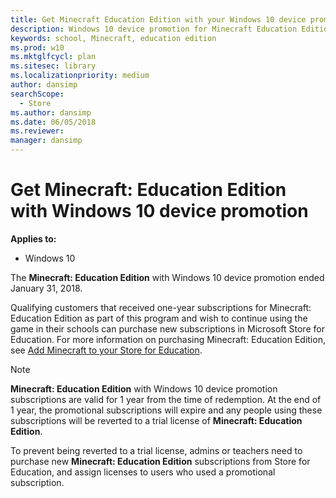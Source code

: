```yaml
---
title: Get Minecraft Education Edition with your Windows 10 device promotion
description: Windows 10 device promotion for Minecraft Education Edition licenses
keywords: school, Minecraft, education edition
ms.prod: w10
ms.mktglfcycl: plan
ms.sitesec: library
ms.localizationpriority: medium
author: dansimp
searchScope: 
  - Store
ms.author: dansimp
ms.date: 06/05/2018
ms.reviewer: 
manager: dansimp
---
```


# Get Minecraft: Education Edition with Windows 10 device promotion

**Applies to:**

-   Windows 10  

The **Minecraft: Education Edition** with Windows 10 device promotion ended January 31, 2018.

Qualifying customers that received one-year subscriptions for Minecraft: Education Edition as part of this program and wish to continue using the game in their schools can purchase new subscriptions in Microsoft Store for Education. 
For more information on purchasing Minecraft: Education Edition, see [Add Minecraft to your Store for Education](./school-get-minecraft.md?toc=%2fmicrosoft-store%2feducation%2ftoc.json). 

>[!Note]
>**Minecraft: Education Edition** with Windows 10 device promotion subscriptions are valid for 1 year from the time 
of redemption. At the end of 1 year, the promotional subscriptions will expire and any people using these subscriptions will be reverted to a trial license of **Minecraft: Education Edition**. 

To prevent being reverted to a trial license, admins or teachers need to purchase new **Minecraft: Education Edition** subscriptions from Store for Education, and assign licenses to users who used a promotional subscription. 


<!---
For qualifying customers, receive a one-year, single-user subscription for Minecraft: Education Edition for each Windows 10 device you purchase for your K-12 school. You’ll need your invoice or receipt, so be sure to keep track of that. For more information including terms of use, see [Minecraft: Education Edition promotion](https://info.microsoft.com/Minecraft-Education-Edition-Signup.html). 

## Requirements
- Qualified Educational Users in K-12 education institutions
- Windows 10 devices purchased from May 2, 2017 - January 31, 2018
- Redeem Minecraft: Education Edition licenses from July 1, 2017 - March 17, 2018
- Microsoft Store for Education admin must submit request for Minecraft: Education Edition licenses
- Proof of device purchase is required (invoice required) 

Full details available at [Minecraft: Education Edition promotion](https://info.microsoft.com/Minecraft-Education-Edition-Signup.html). 

## Redeem Minecraft: Education Edition licenses
Redeeming your licenses takes just a few steps:
- Visit the device promotion page
- Submit a device purchase statement
- Provide proof of your device purchase

After that, we’ll add the appropriate number of Minecraft: Education Edition licenses to your product inventory in **Microsoft Store for Education** as **Minecraft: Education Edition [subscription]**.

**To redeem Minecraft: Education Edition licenses**
1. Visit [Minecraft: Education Edition and Windows 10 device promotion](https://educationstore.microsoft.com/store/mee-device-promo?setflight=wsfb_devicepromo) in **Microsoft Store for Education**. 

     ![Minecraft: Education Edition page in Microsoft Store for Education.](images/get-mcee-promo.png)
     
2. Sign in to **Microsoft Store for Education** using a school account. If you don’t have one, we’ll help you set one up. <br>
-or-

    If you're already signed in to Microsoft Store for Education, the device special offer is available on **Benefits**. </br> 
    Click **Manage**, **Benefits**, and then click **Minecraft: Education Edition Device Promotion**.
    
3. **On Minecraft Windows 10 device special offer**, click **Submit a device purchase**. 

    ![Windows 10 device special offer page for Minecraft: Education Edition. Submit a device purchase is highlighted to show customers how to submit info about the devices you purchased.](images/mcee-benefits.png)
    
4. Provide info for **Proof of Purchase**. Be sure to include a .pdf or .jpg of your invoice, and then click **Next**.

    > [!NOTE]
    > Your one-year subscription starts when you submit your proof-of-purchase info. Be sure to submit your request when you'll be using licenses in the classroom. 

    ![Proof of purchase page with Invoice area highlighted.](images/proof-of-purchase.png)

5. Accept the **Promotion Terms of use**, and then click **Submit**. </br>
    
    Success look like this!
    
    ![Proof of purchase page with Invoice area highlighted.](images/msfe-device-promo-success.png)
      
6. Click **Actions** and then click **Manage** to go to the management page for **Minecraft: Education Edition** and distribute licenses.   

## Distribute Minecraft: Education Edition licenses      
Teachers or admins can distribute the licenses:
- [Learn how teachers can distribute **Minecraft: Education Edition**](teacher-get-minecraft.md#distribute-minecraft)
- [Learn how IT administrators can distribute **Minecraft: Education Edition**](school-get-minecraft.md#distribute-minecraft)
-->